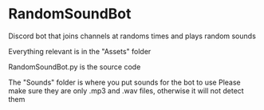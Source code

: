 # RandomSoundBot
 Discord bot that joins channels at randoms times and plays random sounds

Everything relevant is in the "Assets" folder

RandomSoundBot.py is the source code

The "Sounds" folder is where you put sounds for the bot to use
	Please make sure they are only .mp3 and .wav files, otherwise it will not detect them